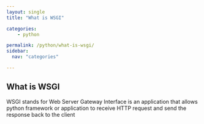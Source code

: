 ```yaml
---
layout: single
title: "What is WSGI"

categories:
    - python

permalink: /python/what-is-wsgi/
sidebar:
  nav: "categories"

---
```


## What is WSGI

WSGI stands for Web Server Gateway Interface is an application that allows python framework or application to receive HTTP request and send the response back to the client

